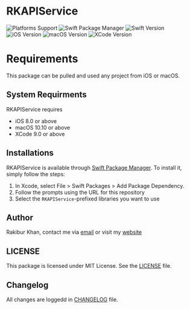 # RKAPIService

![Platforms Support](https://img.shields.io/badge/Platforms-iOS%20%7C%20macOS-blue) ![Swift Package Manager](https://img.shields.io/badge/SPM-Compatible-blue) ![Swift Version](https://img.shields.io/badge/Swift-5-blue) ![iOS Version](https://img.shields.io/badge/iOS-8-blue) ![macOS Version](https://img.shields.io/badge/macOS-10.10-blue) ![XCode Version](https://img.shields.io/badge/XCode-9-blue)


# Requirements

This package can be pulled and used any project from iOS or macOS.


## System Requirments

RKAPIService requires 

- iOS 8.0 or above
- macOS 10.10 or above
- XCode 9.0 or above


## Installations

RKAPIService is available through [Swift Package Manager](https://swift.org/package-manager/). To install
it, simply follow the steps:

1. In Xcode, select File > Swift Packages > Add Package Dependency.
1. Follow the prompts using the URL for this repository
1. Select the `RKAPIService`-prefixed libraries you want to use


## Author

Rakibur Khan, contact me via [email](mailto:therakiburkhan@gmail.com) or visit my [website](http://therakiburkhan.me)


## LICENSE

This package is licensed under MIT License. See the [LICENSE](LICENSE.md) file.


## Changelog

All changes are loggedd in [CHANGELOG](CHANGELOG.md) file.